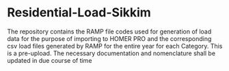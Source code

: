 # Residential-Load-Sikkim
The repository contains the RAMP file codes  used for generation of load data  for the purpose of importing to HOMER PRO  and the corresponding csv load files generated by RAMP for the entire year for each Category. This is a pre-upload. The necessary documentation and nomenclature shall be updated in due course of time 

